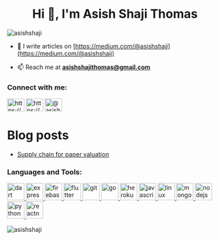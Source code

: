 <h1 align="center">Hi 👋, I'm Asish Shaji Thomas</h1>
<p align="left"> <img src="https://komarev.com/ghpvc/?username=asishshaji&label=Profile%20views&color=0e75b6&style=flat" alt="asishshaji" /> </p>

- 📝 I write articles on [https://medium.com/@asishshaji](https://medium.com/@asishshaji)

- 📫 Reach me at **asishshajithomas@gmail.com**



<h3 align="left">Connect with me:</h3>
<p align="left">
<a href="https://dev.to/https://dev.to/asishshajithomas" target="blank"><img align="center" src="https://cdn.jsdelivr.net/npm/simple-icons@3.0.1/icons/dev-dot-to.svg" alt="https://dev.to/asishshajithomas" height="30" width="40" /></a>
<a href="https://linkedin.com/in/https://www.linkedin.com/in/asish-shaji-thomas/" target="blank"><img align="center" src="https://cdn.jsdelivr.net/npm/simple-icons@3.0.1/icons/linkedin.svg" alt="https://www.linkedin.com/in/asish-shaji-thomas/" height="30" width="40" /></a>
<a href="https://medium.com/@asishshaji" target="blank"><img align="center" src="https://cdn.jsdelivr.net/npm/simple-icons@3.0.1/icons/medium.svg" alt="@asishshaji" height="30" width="40" /></a>
</p>

# Blog posts

<!-- BLOG-POST-LIST:START -->
- [Supply chain for paper valuation](https://dev.to/asishshajithomas/supply-chain-for-paper-valuation-50lp)
<!-- BLOG-POST-LIST:END -->

<h3 align="left">Languages and Tools:</h3>
<p align="left"> <a href="https://dart.dev" target="_blank"> <img src="https://www.vectorlogo.zone/logos/dartlang/dartlang-icon.svg" alt="dart" width="40" height="40"/> </a> <a href="https://expressjs.com" target="_blank"> <img src="https://devicons.github.io/devicon/devicon.git/icons/express/express-original-wordmark.svg" alt="express" width="40" height="40"/> </a> <a href="https://firebase.google.com/" target="_blank"> <img src="https://www.vectorlogo.zone/logos/firebase/firebase-icon.svg" alt="firebase" width="40" height="40"/> </a> <a href="https://flutter.dev" target="_blank"> <img src="https://www.vectorlogo.zone/logos/flutterio/flutterio-icon.svg" alt="flutter" width="40" height="40"/> </a> <a href="https://git-scm.com/" target="_blank"> <img src="https://www.vectorlogo.zone/logos/git-scm/git-scm-icon.svg" alt="git" width="40" height="40"/> </a> <a href="https://golang.org" target="_blank"> <img src="https://devicons.github.io/devicon/devicon.git/icons/go/go-original.svg" alt="go" width="40" height="40"/> </a> <a href="https://heroku.com" target="_blank"> <img src="https://www.vectorlogo.zone/logos/heroku/heroku-icon.svg" alt="heroku" width="40" height="40"/> </a> <a href="https://developer.mozilla.org/en-US/docs/Web/JavaScript" target="_blank"> <img src="https://devicons.github.io/devicon/devicon.git/icons/javascript/javascript-original.svg" alt="javascript" width="40" height="40"/> </a> <a href="https://www.linux.org/" target="_blank"> <img src="https://devicons.github.io/devicon/devicon.git/icons/linux/linux-original.svg" alt="linux" width="40" height="40"/> </a> <a href="https://www.mongodb.com/" target="_blank"> <img src="https://devicons.github.io/devicon/devicon.git/icons/mongodb/mongodb-original-wordmark.svg" alt="mongodb" width="40" height="40"/> </a> <a href="https://nodejs.org" target="_blank"> <img src="https://devicons.github.io/devicon/devicon.git/icons/nodejs/nodejs-original-wordmark.svg" alt="nodejs" width="40" height="40"/> </a> <a href="https://www.python.org" target="_blank"> <img src="https://devicons.github.io/devicon/devicon.git/icons/python/python-original.svg" alt="python" width="40" height="40"/> </a> <a href="https://reactnative.dev/" target="_blank"> <img src="https://reactnative.dev/img/header_logo.svg" alt="reactnative" width="40" height="40"/> </a> </p>

<p><img align="left" src="https://github-readme-stats.vercel.app/api/top-langs?username=asishshaji&show_icons=true&locale=en&layout=compact" alt="asishshaji" /></p>


